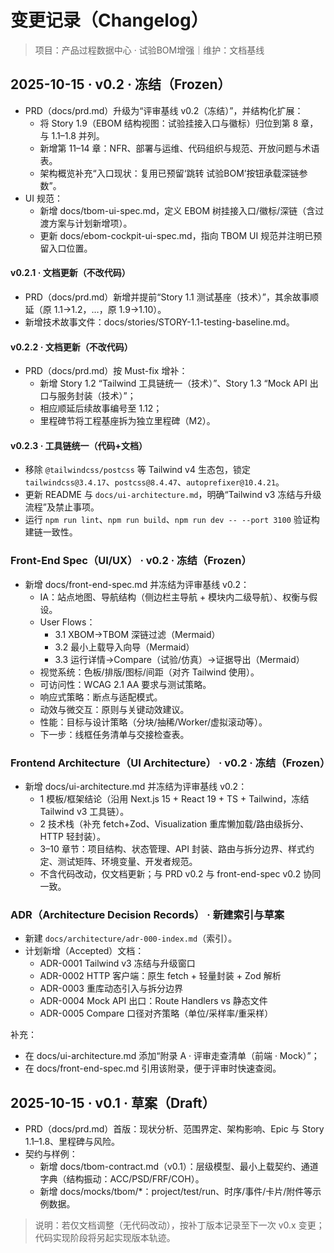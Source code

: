 # 变更记录（Changelog）

> 项目：产品过程数据中心 · 试验BOM增强｜维护：文档基线

## 2025-10-15 · v0.2 · 冻结（Frozen）
- PRD（docs/prd.md）升级为“评审基线 v0.2（冻结）”，并结构化扩展：
  - 将 Story 1.9（EBOM 结构视图：试验挂接入口与徽标）归位到第 8 章，与 1.1–1.8 并列。
  - 新增第 11–14 章：NFR、部署与运维、代码组织与规范、开放问题与术语表。
  - 架构概览补充“入口现状：复用已预留‘跳转 试验BOM’按钮承载深链参数”。
- UI 规范：
  - 新增 docs/tbom-ui-spec.md，定义 EBOM 树挂接入口/徽标/深链（含过渡方案与计划新增项）。
  - 更新 docs/ebom-cockpit-ui-spec.md，指向 TBOM UI 规范并注明已预留入口位置。
  
#### v0.2.1 · 文档更新（不改代码）
- PRD（docs/prd.md）新增并提前“Story 1.1 测试基座（技术）”，其余故事顺延（原 1.1→1.2，…，原 1.9→1.10）。
- 新增技术故事文件：docs/stories/STORY-1.1-testing-baseline.md。

#### v0.2.2 · 文档更新（不改代码）
- PRD（docs/prd.md）按 Must-fix 增补：
  - 新增 Story 1.2 “Tailwind 工具链统一（技术）”、Story 1.3 “Mock API 出口与服务封装（技术）”；
  - 相应顺延后续故事编号至 1.12；
  - 里程碑节将工程基座拆为独立里程碑（M2）。

#### v0.2.3 · 工具链统一（代码+文档）
- 移除 `@tailwindcss/postcss` 等 Tailwind v4 生态包，锁定 `tailwindcss@3.4.17`、`postcss@8.4.47`、`autoprefixer@10.4.21`。
- 更新 README 与 `docs/ui-architecture.md`，明确“Tailwind v3 冻结与升级流程”及禁止事项。
- 运行 `npm run lint`、`npm run build`、`npm run dev -- --port 3100` 验证构建链一致性。

### Front-End Spec（UI/UX） · v0.2 · 冻结（Frozen）
- 新增 docs/front-end-spec.md 并冻结为评审基线 v0.2：
  - IA：站点地图、导航结构（侧边栏主导航 + 模块内二级导航）、权衡与假设。
  - User Flows：
    - 3.1 XBOM→TBOM 深链过滤（Mermaid）
    - 3.2 最小上载导入向导（Mermaid）
    - 3.3 运行详情→Compare（试验/仿真）→证据导出（Mermaid）
  - 视觉系统：色板/排版/图标/间距（对齐 Tailwind 使用）。
  - 可访问性：WCAG 2.1 AA 要求与测试策略。
  - 响应式策略：断点与适配模式。
  - 动效与微交互：原则与关键动效建议。
  - 性能：目标与设计策略（分块/抽稀/Worker/虚拟滚动等）。
  - 下一步：线框任务清单与交接检查表。

### Frontend Architecture（UI Architecture） · v0.2 · 冻结（Frozen）
- 新增 docs/ui-architecture.md 并冻结为评审基线 v0.2：
  - 1 模板/框架结论（沿用 Next.js 15 + React 19 + TS + Tailwind，冻结 Tailwind v3 工具链）。
  - 2 技术栈（补充 fetch+Zod、Visualization 重库懒加载/路由级拆分、HTTP 轻封装）。
  - 3–10 章节：项目结构、状态管理、API 封装、路由与拆分边界、样式约定、测试矩阵、环境变量、开发者规范。
  - 不含代码改动，仅文档更新；与 PRD v0.2 与 front-end-spec v0.2 协同一致。

### ADR（Architecture Decision Records） · 新建索引与草案
- 新建 `docs/architecture/adr-000-index.md`（索引）。
- 计划新增（Accepted）文档：
  - ADR-0001 Tailwind v3 冻结与升级窗口
  - ADR-0002 HTTP 客户端：原生 fetch + 轻量封装 + Zod 解析
  - ADR-0003 重库动态引入与拆分边界
  - ADR-0004 Mock API 出口：Route Handlers vs 静态文件
  - ADR-0005 Compare 口径对齐策略（单位/采样率/重采样）

补充：
- 在 docs/ui-architecture.md 添加“附录 A · 评审走查清单（前端 · Mock）”；
- 在 docs/front-end-spec.md 引用该附录，便于评审时快速查阅。

## 2025-10-15 · v0.1 · 草案（Draft）
- PRD（docs/prd.md）首版：现状分析、范围界定、架构影响、Epic 与 Story 1.1–1.8、里程碑与风险。
- 契约与样例：
  - 新增 docs/tbom-contract.md（v0.1）：层级模型、最小上载契约、通道字典（结构振动：ACC/PSD/FRF/COH）。
  - 新增 docs/mocks/tbom/*：project/test/run、时序/事件/卡片/附件等示例数据。

> 说明：若仅文档调整（无代码改动），按补丁版本记录至下一次 v0.x 变更；代码实现阶段将另起实现版本轨迹。
